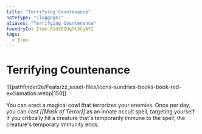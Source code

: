 ```yaml
---
title: "Terrifying Countenance"
noteType: ":luggage:"
aliases: "Terrifying Countenance"
foundryId: Item.B1dZ6ZUq5t3GjAY2
tags:
  - Item
---
```


# Terrifying Countenance
![[pathfinder2e/Feats/zz_asset-files/icons-sundries-books-book-red-exclamation.webp|150]]

You can erect a magical cowl that terrorizes your enemies. Once per day, you can cast _[[Mask of Terror]]_ as an innate occult spell, targeting yourself. If you critically hit a creature that's temporarily immune to the spell, the creature's temporary immunity ends.
